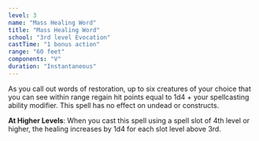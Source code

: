 ```yaml
---
level: 3
name: "Mass Healing Word"
title: "Mass Healing Word"
school: "3rd level Evocation"
castTime: "1 bonus action"
range: "60 feet"
components: "V"
duration: "Instantaneous"
---
```


As you call out words of restoration, up to six creatures of your choice that you can see within range regain hit points equal to 1d4 + your spellcasting ability modifier. This spell has no effect on undead or constructs.

**At Higher Levels**: When you cast this spell using a spell slot of 4th level or higher, the healing increases by 1d4 for each slot level above 3rd.
